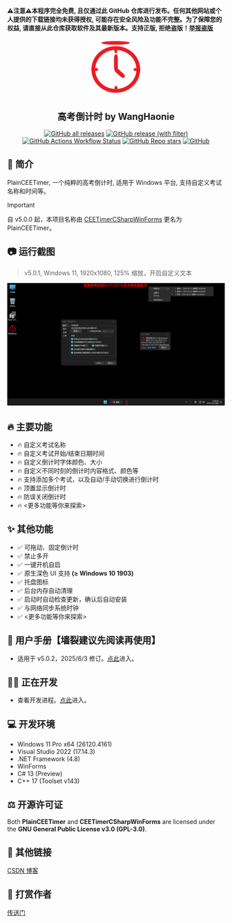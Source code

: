 <h4>⚠️注意⚠️本程序完全免费, 且仅通过此 GitHub 仓库进行发布。任何其他网站或个人提供的下载链接均未获得授权, 可能存在安全风险及功能不完整。为了保障您的权益, 请直接从此仓库获取软件及其最新版本。支持正版, 拒绝盗版！<a href="https://github.com/WangHaonie/PlainCEETimer/issues/new?template=3-report-pirate.yml" target="_blank">举报盗版</a></h4>
<div align="center">
    <img src="https://github.com/WangHaonie/PlainCEETimer/blob/main/PlainCEETimer/Properties/AppIcon256px.png?raw=true" height="128px"/>
    <h2>高考倒计时 by WangHaonie</h2>

[![GitHub all releases](https://img.shields.io/github/downloads/WangHaonie/PlainCEETimer/total?logo=github&label=%E4%B8%8B%E8%BD%BD%E9%87%8F&color=%23DC67A5)](#) [![GitHub release (with filter)](https://img.shields.io/github/v/release/WangHaonie/PlainCEETimer?logo=github&label=%E6%9C%80%E6%96%B0%E7%89%88&color=%23178600)](https://github.com/WangHaonie/PlainCEETimer/releases/latest/) [![GitHub Actions Workflow Status](https://img.shields.io/github/actions/workflow/status/WangHaonie/PlainCEETimer/build.yml?label=CI%2FCD+Builds)](https://github.com/WangHaonie/PlainCEETimer/releases/tag/Preview) [![GitHub Repo stars](https://img.shields.io/github/stars/WangHaonie/PlainCEETimer?logo=github&label=Stars&color=%23E5B84E)](#) [![GitHub](https://img.shields.io/github/license/WangHaonie/PlainCEETimer?logo=github&label=%E8%AE%B8%E5%8F%AF%E8%AF%81&color=%233C9DF8)](#GPL-3.0-1-ov-file)

</div>

## 📖 简介
PlainCEETimer, 一个纯粹的高考倒计时, 适用于 Windows 平台, 支持自定义考试名称和时间等。

> [!IMPORTANT]
> 自 v5.0.0 起，本项目名称由 [CEETimerCSharpWinForms](https://github.com/WangHaonie/CEETimerCSharpWinForms/) 更名为 PlainCEETimer。

## 📷 运行截图
> v5.0.1, Windows 11, 1920x1080, 125% 缩放，开启自定义文本

![主窗口](https://github.com/WangHaonie/PlainCEETimer/blob/main/.github/Screenshot.png?raw=true)

## 🔥 主要功能
+ 🔥 自定义考试名称
+ 🔥 自定义考试开始/结束日期时间
+ 🔥 自定义倒计时字体颜色、大小
+ 🔥 自定义不同时刻的倒计时内容格式、颜色等
+ 🔥 支持添加多个考试，以及自动/手动切换进行倒计时
+ 🔥 顶置显示倒计时
+ 🔥 防误关闭倒计时
+ 🔥 <更多功能等你来探索>

## ✨ 其他功能
+ ✅ 可拖动、固定倒计时
+ ✅ 禁止多开
+ ✅ 一键开机自启
+ ✅ 原生深色 UI 支持 **(≥ Windows 10 1903)**
+ ✅ 托盘图标
+ ✅ 后台内存自动清理
+ ✅ 启动时自动检查更新，确认后自动安装
+ ✅ 与网络同步系统时钟
+ ✅ <更多功能等你来探索>

## 📢 用户手册【墙裂建议先阅读再使用】
+ 适用于 v5.0.2，2025/6/3 修订。[点此](https://github.com/WangHaonie/PlainCEETimer/blob/main/.github/Manual.md)进入。

## 🧑‍💻 正在开发
+ 查看开发进程。[点此](https://github.com/WangHaonie/PlainCEETimer/blob/main/.github/InProgress.md)进入。

## 💻 开发环境
+ Windows 11 Pro x64 (26120.4161)
+ Visual Studio 2022 (17.14.3)
+ .NET Framework (4.8)
+ WinForms
+ C# 13 (Preview)
+ C++ 17 (Toolset v143)

## ⚖️ 开源许可证
Both **PlainCEETimer** and **CEETimerCSharpWinForms** are licensed under the **GNU General Public License v3.0 (GPL-3.0)**.

## 🔗 其他链接
[CSDN 博客](https://blog.csdn.net/WHNdeCSDN/article/details/139425056)

## 💖 打赏作者
[传送门](https://wanghaonie.github.io/reward/)
